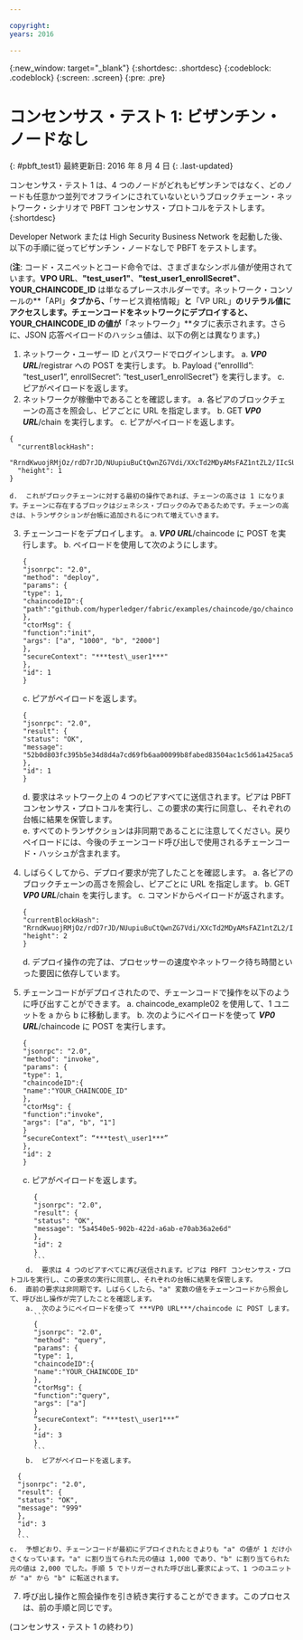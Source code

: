 ```yaml
---

copyright:
years: 2016

---
```


{:new_window: target="_blank"}
{:shortdesc: .shortdesc}
{:codeblock: .codeblock}
{:screen: .screen}
{:pre: .pre}


# コンセンサス・テスト 1: ビザンチン・ノードなし
{: #pbft_test1}
最終更新日: 2016 年 8 月 4 日
{: .last-updated}

コンセンサス・テスト 1 は、4 つのノードがどれもビザンチンではなく、どのノードも任意かつ並列でオフラインにされていないというブロックチェーン・ネットワーク・シナリオで PBFT コンセンサス・プロトコルをテストします。
{:shortdesc}

Developer Network または High Security Business Network を起動した後、以下の手順に従ってビザンチン・ノードなしで PBFT をテストします。

(**注**: コード・スニペットとコード命令では、さまざまなシンボル値が使用されています。**VPO URL**、**"test_user1"**、**"test_user1_enrollSecret"**、**YOUR_CHAINCODE_ID** は単なるプレースホルダーです。ネットワーク・コンソールの**「API」**タブから、**「サービス資格情報」**と**「VP URL」**のリテラル値にアクセスします。チェーンコードをネットワークにデプロイすると、**YOUR_CHAINCODE_ID** の値が**「ネットワーク」**タブに表示されます。さらに、JSON 応答ペイロードのハッシュ値は、以下の例とは異なります。)

1.	ネットワーク・ユーザー ID とパスワードでログインします。
    a.  ***VP0 URL***/registrar への POST を実行します。
    b.	Payload {“enrollId”: “test_user1”, enrollSecret”: “test_user1_enrollSecret”} を実行します。
    c.	ピアがペイロードを返します。
2.	ネットワークが稼働中であることを確認します。
    a.	各ピアのブロックチェーンの高さを照会し、ピアごとに URL を指定します。
    b.  GET ***VP0 URL***/chain を実行します。
    c.  ピアがペイロードを返します。
   ```
   {
     "currentBlockHash":
     "RrndKwuojRMjOz/rdD7rJD/NUupiuBuCtQwnZG7Vdi/XXcTd2MDyAMsFAZ1ntZL2/IIcSUeatIZAKS6ss7fEvg==",
     "height": 1
   }
   ```
    d.	これがブロックチェーンに対する最初の操作であれば、チェーンの高さは 1 になります。チェーンに存在するブロックはジェネシス・ブロックのみであるためです。チェーンの高さは、トランザクションが台帳に追加されるにつれて増えていきます。
3.	チェーンコードをデプロイします。
    a.	***VP0 URL***/chaincode に POST を実行します。
    b.  ペイロードを使用して次のようにします。  
       ```
       {
       "jsonrpc": "2.0",
       "method": "deploy",
       "params": {
       "type": 1,
      "chaincodeID":{
      "path":"github.com/hyperledger/fabric/examples/chaincode/go/chaincode_example02"
       },
       "ctorMsg": {
       "function":"init",
       "args": ["a", "1000", "b", "2000"]
       },
       "secureContext": "***test\_user1***"
       },
       "id": 1
       }
       ```
     c.  ピアがペイロードを返します。  
       ```
       {
       "jsonrpc": "2.0",
       "result": {
       "status": "OK",
       "message":
       "52b0d803fc395b5e34d8d4a7cd69fb6aa00099b8fabed83504ac1c5d61a425aca5b3ad3bf96643ea4fdaac132c417c37b00f88fa800de7ece387d008a76d3586"
       },
       "id": 1
       }
       ```
    d. 要求はネットワーク上の 4 つのピアすべてに送信されます。ピアは PBFT コンセンサス・プロトコルを実行し、この要求の実行に同意し、それぞれの台帳に結果を保管します。  
    e.	すべてのトランザクションは非同期であることに注意してください。戻りペイロードには、今後のチェーンコード呼び出しで使用されるチェーンコード・ハッシュが含まれます。
4.  しばらくしてから、デプロイ要求が完了したことを確認します。
    a.  各ピアのブロックチェーンの高さを照会し、ピアごとに URL を指定します。
    b.  GET ***VP0 URL***/chain を実行します。
    c.  コマンドからペイロードが返されます。
      ```
      {
      "currentBlockHash":
      "RrndKwuojRMjOz/rdD7rJD/NUupiuBuCtQwnZG7Vdi/XXcTd2MDyAMsFAZ1ntZL2/IIcSUeatIZAKS6ss7fEvg==",
      "height": 2
      }
      ```
    d.  デプロイ操作の完了は、プロセッサーの速度やネットワーク待ち時間といった要因に依存しています。
5.  チェーンコードがデプロイされたので、チェーンコードで操作を以下のように呼び出すことができます。
    a.  chaincode_example02 を使用して、1 ユニットを a から b に移動します。
    b.  次のようにペイロードを使って ***VP0 URL***/chaincode に POST を実行します。

      ```
      {
      "jsonrpc": "2.0",
      "method": "invoke",
      "params": {
      "type": 1,
      "chaincodeID":{
      "name":"YOUR_CHAINCODE_ID"
      },
      "ctorMsg": {
      "function":"invoke",
      "args": ["a", "b", "1"]
      }
      “secureContext”: “***test\_user1***”
      },
      "id": 2
      }
      ```
    c.  ピアがペイロードを返します。
```
      {
      "jsonrpc": "2.0",
      "result": {
      "status": "OK",
      "message": "5a4540e5-902b-422d-a6ab-e70ab36a2e6d"
      },
      "id": 2
      }
      ```  
    d.  要求は 4 つのピアすべてに再び送信されます。ピアは PBFT コンセンサス・プロトコルを実行し、この要求の実行に同意し、それぞれの台帳に結果を保管します。
6.  直前の要求は非同期です。しばらくしたら、"a" 変数の値をチェーンコードから照会して、呼び出し操作が完了したことを確認します。
    a.  次のようにペイロードを使って ***VP0 URL***/chaincode に POST します。
      ```
      {
      "jsonrpc": "2.0",
      "method": "query",
      "params": {
      "type": 1,
      "chaincodeID":{
      "name":"YOUR_CHAINCODE_ID"
      },
      "ctorMsg": {
      "function":"query",
      "args": ["a"]
      }
      “secureContext”: “***test\_user1***”
      },
      "id": 3
      }
      ```   
    b.  ピアがペイロードを返します。
```
      {
      "jsonrpc": "2.0",
      "result": {
      "status": "OK",
      "message": "999"
      },
      "id": 3
      }
      ```
    c.  予想どおり、チェーンコードが最初にデプロイされたときよりも "a" の値が 1 だけ小さくなっています。"a" に割り当てられた元の値は 1,000 であり、"b" に割り当てられた元の値は 2,000 でした。手順 5 でトリガーされた呼び出し要求によって、1 つのユニットが "a" から "b" に転送されます。
7.  呼び出し操作と照会操作を引き続き実行することができます。このプロセスは、前の手順と同じです。

  (コンセンサス・テスト 1 の終わり)
